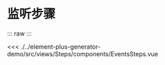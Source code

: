<script setup>
import EventsSteps from './../../../element-plus-generator-demo/src/views/Steps/components/EventsSteps.vue'
</script>

# 监听步骤

<div class="code">

::: raw
<EventsSteps/>
:::

<<< ./../element-plus-generator-demo/src/views/Steps/components/EventsSteps.vue

</div>